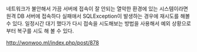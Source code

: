 네트워크가 불안해서 가끔 서버에 접속이 잘 안되는 열악한 환경에 있는 시스템이라면 
원격 DB 서버에 접속하다 실패애서 SQLException이 발생하는 경우에 재시도를 해볼 수 있다. 
일정시간 대기 했다가 다시 접속을 시도해보는 방법을 사용해서 예외 상황으로부터 복구를 시도 해 볼 수 있다.



http://wonwoo.ml/index.php/post/878
